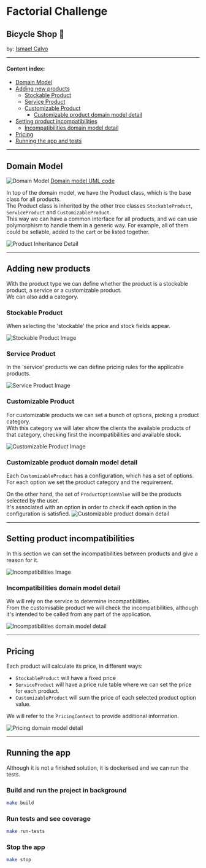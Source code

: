 # Factorial Challenge
## Bicycle Shop :bicyclist:

by: [Ismael Calvo](https://www.getmanfred.com/perfil/isma)

--- 

#### Content index:
- [Domain Model](#domain-model)
- [Adding new products](#adding-new-products)
  - [Stockable Product](#stockable-product)
  - [Service Product](#service-product)
  - [Customizable Product](#customizable-product)
    - [Customizable product domain model detail](#customizable-product-domain-model-detail)
- [Setting product incompatibilities](#setting-product-incompatibilities)
  - [Incompatibilities domain model detail](#incompatibilities-domain-model-detail)
- [Pricing](#pricing)
- [Running the app and tests](#running-the-app)

---

## Domain Model

![Domain Model](docs/domain_model/images/domain_model.png)
[Domain model UML code](docs/domain_model/domain_model.puml)

In top of the domain model, we have the Product class, which is the base class for all products.  
The Product class is inherited by the other tree classes `StockableProduct`, `ServiceProduct` and `CustomizableProduct`.  
This way we can have a common interface for all products, and we can use polymorphism to handle them in a generic way.
For example, all of them could be sellable, added to the cart or be listed together.

![Product Inheritance Detail](docs/domain_model/images/product_inheritance_detail.png)

---

## Adding new products
With the product type we can define whether the product is a stockable product, a service or a customizable product.  
We can also add a category.


### Stockable Product
When selecting the 'stockable' the price and stock fields appear.

![Stockable Product Image](docs/wireframes/stockable_product.png)


### Service Product
In the 'service' products we can define pricing rules for the applicable products.

![Service Product Image](docs/wireframes/service_product.png)


### Customizable Product
For customizable products we can set a bunch of options, picking a product category.  
With this category we will later show the clients the available products of that category, checking first the incompatibilities and available stock.

![Customizable Product Image](docs/wireframes/customizable_product.png)

### Customizable product domain model detail
Each `CustomizableProduct` has a configuration, which has a set of options.  
For each option we set the product category and the requirement.

On the other hand, the set of `ProductOptionValue` will be the products selected by the user.  
It's associated with an option in order to check if each option in the configuration is satisfied.
![Customizable product domain detail](docs/domain_model/images/customizable_product_detail.png)

---

## Setting product incompatibilities
In this section we can set the incompatibilities between products and give a reason for it.

![Incompatibilities Image](docs/wireframes/product_incompatibilities.png)

### Incompatibilities domain model detail
We will rely on the service to determine incompatibilities.  
From the customisable product we will check the incompatibilities, although it's intended to be called from any part of the application.

![Incompatibilities domain model detail](docs/domain_model/images/product_incompatibilities_detail.png)

---

## Pricing
Each product will calculate its price, in different ways:
 - `StockableProduct` will have a fixed price
 - `ServiceProduct` will have a price rule table where we can set the price for each product.
 - `CustomizableProduct` will sum the price of each selected product option value.

We will refer to the `PricingContext` to provide additional information.

![Pricing domain model detail](docs/domain_model/images/pricing_detail.png)

---

## Running the app
Although it is not a finished solution, it is dockerised and we can run the tests.

### Build and run the project in background
```bash
make build
```

### Run tests and see coverage
```bash
make run-tests
```

### Stop the app
```bash
make stop
```
